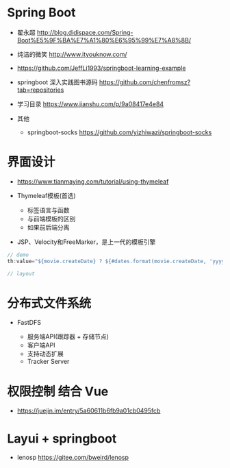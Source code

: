 # Spring Boot

- 翟永超 <http://blog.didispace.com/Spring-Boot%E5%9F%BA%E7%A1%80%E6%95%99%E7%A8%8B/>
- 纯洁的微笑 <http://www.ityouknow.com/>
- <https://github.com/JeffLi1993/springboot-learning-example>
- springboot 深入实践图书源码 <https://github.com/chenfromsz?tab=repositories>
- 学习目录 <https://www.jianshu.com/p/9a08417e4e84>
- 其他

  - springboot-socks <https://github.com/yizhiwazi/springboot-socks>

# 界面设计

- <https://www.tianmaying.com/tutorial/using-thymeleaf>
- Thymeleaf模板(首选)

  - 标签语言与函数
  - 与前端模板的区别
  - 如果前后端分离

- JSP、Velocity和FreeMarker，是上一代的模板引擎

```java
// demo
th:value="${movie.createDate} ? ${#dates.format(movie.createDate, 'yyyy-MM-dd')} : ''"

// layout
```

# 分布式文件系统

- FastDFS

  - 服务端API(跟踪器 + 存储节点)
  - 客户端API
  - 支持动态扩展
  - Tracker Server

# 权限控制 结合 Vue

- <https://juejin.im/entry/5a60611b6fb9a01cb0495fcb>

# Layui + springboot

- lenosp <https://gitee.com/bweird/lenosp>

